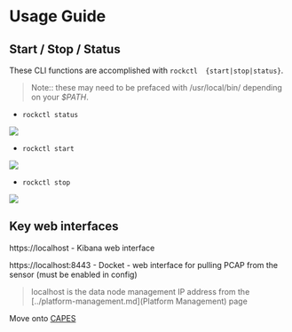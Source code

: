 # Usage Guide

## Start / Stop / Status

These CLI functions are accomplished with `rockctl  {start|stop|status}`.

> Note:: these may need to be prefaced with /usr/local/bin/ depending on your _$PATH_.

- `rockctl status`

![](https://asciinema.org/a/z9qgFqFTr9HoeSMpX2gKWXqng.png)

- `rockctl start`

![](https://asciinema.org/a/QAxK2iiWEw2bFRKUc5JFri3n9.png)

- `rockctl stop`

![](https://asciinema.org/a/ME56ahRQrj3qmrynGzCc47GyM.png)

## Key web interfaces

https://localhost - Kibana web interface

https://localhost:8443 - Docket - web interface for pulling PCAP from the sensor (must be enabled in config)
> localhost is the data node management IP address from the [../platform-management.md](Platform Management) page

Move onto [CAPES](capes/README.md)
